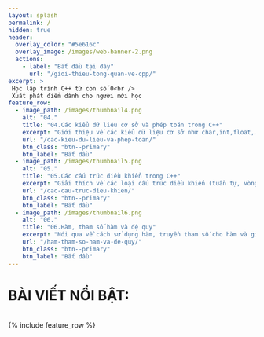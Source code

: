 ```yaml
---
layout: splash
permalink: /
hidden: true
header:
  overlay_color: "#5e616c"
  overlay_image: /images/web-banner-2.png
  actions:
    - label: "Bắt đầu tại đây"
      url: "/gioi-thieu-tong-quan-ve-cpp/"
excerpt: >
 Học lập trình C++ từ con số 0<br />
 Xuất phát điểm dành cho người mới học
feature_row:
  - image_path: /images/thumbnail4.png
    alt: "04."
    title: "04.Các kiểu dữ liệu cơ sở và phép toán trong C++"
    excerpt: "Giới thiệu về các kiểu dữ liệu cơ sở như char,int,float,… và một số phép toán thông dụng trong C++."
    url: "/cac-kieu-du-lieu-va-phep-toan/"
    btn_class: "btn--primary"
    btn_label: "Bắt đầu"
  - image_path: /images/thumbnail5.png
    alt: "05."
    title: "05.Các cấu trúc điều khiển trong C++"
    excerpt: "Giải thích về các loại cấu trúc điều khiển (tuần tự, vòng lặp...) thường có trong một chương trình C++"
    url: "/cac-cau-truc-dieu-khien/"
    btn_class: "btn--primary"
    btn_label: "Bắt đầu"
  - image_path: /images/thumbnail6.png
    alt: "06."
    title: "06.Hàm, tham số hàm và đệ quy"
    excerpt: "Nói qua về cách sử dụng hàm, truyền tham số cho hàm và giới thiệu về khái niệm đệ quy trong C++."
    url: "/ham-tham-so-ham-va-de-quy/"
    btn_class: "btn--primary"
    btn_label: "Bắt đầu"      
---
```

<h1>BÀI VIẾT NỔI BẬT:</h1>
<br>
{% include feature_row %}
